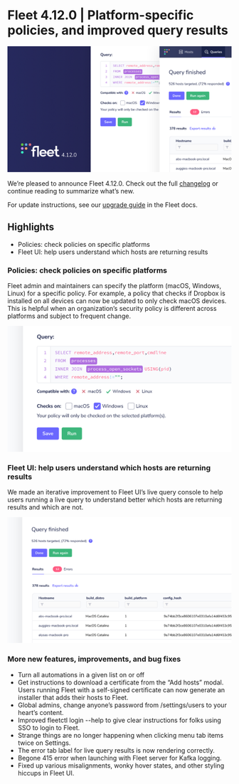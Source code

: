# Fleet 4.12.0 | Platform-specific policies, and improved query results

![Fleet 4.12.0](../website/assets/images/articles/fleet-4.12.0-cover-700x393@2x.png)

We’re pleased to announce Fleet 4.12.0. Check out the full [changelog](https://github.com/fleetdm/fleet/releases/tag/fleet-v4.12.0) or continue reading to summarize what’s new.

For update instructions, see our [upgrade guide](https://fleetdm.com/docs/deploying/upgrading-fleet) in the Fleet docs.

## Highlights

- Policies: check policies on specific platforms
- Fleet UI: help users understand which hosts are returning results

### Policies: check policies on specific platforms

Fleet admin and maintainers can specify the platform (macOS, Windows, Linux) for a specific policy. For example, a policy that checks if Dropbox is installed on all devices can now be updated to only check macOS devices. This is helpful when an organization’s security policy is different across platforms and subject to frequent change.

![Check policies on specific platforms](../website/assets/images/articles/fleet-4.12.0-1-700x393@2x.png)

### Fleet UI: help users understand which hosts are returning results

We made an iterative improvement to Fleet UI’s live query console to help users running a live query to understand better which hosts are returning results and which are not.

![Improved live query console](../website/assets/images/articles/fleet-4.12.0-2-700x393@2x.png)

### More new features, improvements, and bug fixes

- Turn all automations in a given list on or off
- Get instructions to download a certificate from the “Add hosts” modal. Users running Fleet with a self-signed certificate can now generate an installer that adds their hosts to Fleet.
- Global admins, change anyone’s password from /settings/users to your heart’s content.
- Improved fleetctl login --help to give clear instructions for folks using SSO to login to Fleet.
- Strange things are no longer happening when clicking menu tab items twice on Settings.
- The error tab label for live query results is now rendering correctly.
- Begone 415 error when launching with Fleet server for Kafka logging.
- Fixed up various misalignments, wonky hover states, and other styling hiccups in Fleet UI.

<meta name="category" value="releases">
<meta name="authorFullName" value="Mike Thomas">
<meta name="authorGitHubUsername" value="mike-j-thomas">
<meta name="publishedOn" value="2022-03-25">
<meta name="articleTitle" value="Fleet 4.12.0 | Platform-specific policies, and improved query results">
<meta name="articleImageUrl" value="../website/assets/images/articles/fleet-4.12.0-1600x900@2x.jpg">
